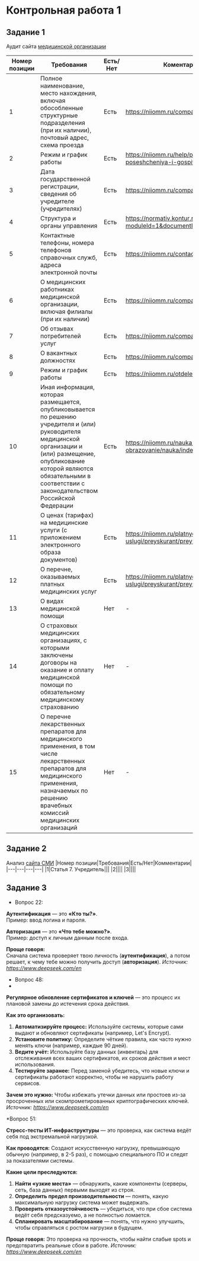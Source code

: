 # Контрольная работа 1

## Задание 1
Аудит сайта [медицинской организации](https://niiomm.ru/)

|Номер позиции|Требования|Есть/Нет|Коментарии|
|---|---|---|---|
|1|Полное наименование, место нахождения, включая обособленные структурные подразделения (при их наличии), почтовый адрес, схема проезда|Есть|https://niiomm.ru/company/|
|2|Режим и график работы|Есть|https://niiomm.ru/help/pravila-poseshcheniya-i-gospitalizatsii/|
|3|Дата государственной регистрации, сведения об учредителе (учредителях)|Есть|https://niiomm.ru/company/certificates/|
|4|Структура и органы управления|Есть|https://normativ.kontur.ru/document?moduleId=1&documentId=246823#h29|
|5|Контактные телефоны, номера телефонов справочных служб, адреса электронной почты|Есть|https://niiomm.ru/contacts/|
|6|О медицинских работниках медицинской организации, включая филиалы (при их наличии)|Есть|https://niiomm.ru/company/staff/|
|7|Об отзывах потребителей услуг|Есть|https://niiomm.ru/company/reviews/|
|8|О вакантных должностях|Есть|https://niiomm.ru/company/jobs/|
|9|Режим и график работы|Есть|https://niiomm.ru/otdeleniya/|
|10|Иная информация, которая размещается, опубликовывается по решению учредителя и (или) руководителя медицинской организации и (или) размещение, опубликование которой являются обязательными в соответствии с законодательством Российской Федерации|Есть|https://niiomm.ru/nauka-i-obrazovanie/nauka/index.php|
|11|О ценах (тарифах) на медицинские услуги (с приложением электронного образа документов)|Есть|https://niiomm.ru/platnye-uslugi/preyskurant/preyskurant.php|
|12|О перечне, оказываемых платных медицинских услуг|Есть|https://niiomm.ru/platnye-uslugi/preyskurant/preyskurant.php|
|13|О видах медицинской помощи|Нет|-|
|14|О страховых медицинских организациях, с которыми заключены договоры на оказание и оплату медицинской помощи по обязательному медицинскому страхованию|Нет|-|
|15|О перечне лекарственных препаратов для медицинского применения, в том числе лекарственных препаратов для медицинского применения, назначаемых по решению врачебных комиссий медицинских организаций|Нет|-|

## Задание 2
Анализ [сайта СМИ](https://www.rbc.ru/tags/?tag=%D0%A1%D0%9C%D0%98)
|Номер позиции|Требования|Есть/Нет|Комментарии|
|---|---|---|---|
|1|Статья 7. Учредитель|||
|2||||
|3||||

## Задание 3
* Вопрос 22: 

**Аутентификация** — это **«Кто ты?»**.  
Пример: ввод логина и пароля.

**Авторизация** — это **«Что тебе можно?»**.  
Пример: доступ к личным данным после входа.

**Проще говоря:**  
Сначала система проверяет твою личность (**аутентификация**), а потом решает, к чему тебе можно получить доступ (**авторизация**).
*Источник: https://www.deepseek.com/en*

* Вопрос 48:
* 
**Регулярное обновление сертификатов и ключей** — это процесс их плановой замены до истечения срока действия.

**Как это организовать:**
1.  **Автоматизируйте процесс:** Используйте системы, которые сами выдают и обновляют сертификаты (например, Let's Encrypt).
2.  **Установите политику:** Определите чёткие правила, как часто нужно менять ключи (например, каждые 90 дней).
3.  **Ведите учёт:** Используйте базу данных (инвентарь) для отслеживания всех ваших сертификатов, их сроков действия и мест использования.
4.  **Тестируйте заранее:** Перед заменой убедитесь, что новые ключи и сертификаты работают корректно, чтобы не нарушить работу сервисов.

**Зачем это нужно:** Чтобы избежать утечки данных или простоев из-за просроченных или скомпрометированных криптографических ключей.
*Источник: https://www.deepseek.com/en*

*Вопрос 51:

**Стресс-тесты ИТ-инфраструктуры** — это проверка, как система ведёт себя под экстремальной нагрузкой.

**Как проводятся:**
Создают искусственную нагрузку, превышающую обычную (например, в 2-5 раз), с помощью специального ПО и следят за показателями системы.

**Какие цели преследуются:**

1.  **Найти «узкие места»** — обнаружить, какие компоненты (серверы, сеть, база данных) первыми выходят из строя.
2.  **Определить предел производительности** — понять, какую максимальную нагрузку система может выдержать.
3.  **Проверить отказоустойчивость** — убедиться, что при сбое система ведёт себя предсказуемо, а не полностью ломается.
4.  **Спланировать масштабирование** — понять, что нужно улучшить, чтобы справляться с ростом нагрузки в будущем.

**Проще говоря:** Это проверка на прочность, чтобы найти слабые spots и предотвратить реальные сбои в работе.
*Источник: https://www.deepseek.com/en*
